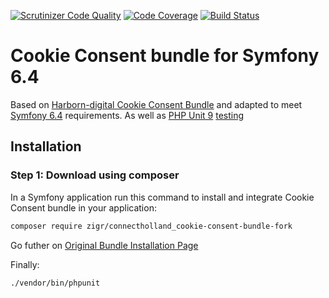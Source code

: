 [![Scrutinizer Code Quality](https://scrutinizer-ci.com/g/ConnectHolland/cookie-consent-bundle/badges/quality-score.png?b=master&s=15b793ae2474fa313d343c43f30ce4f9aa594f00)](https://scrutinizer-ci.com/g/ConnectHolland/cookie-consent-bundle/?branch=master)
[![Code Coverage](https://scrutinizer-ci.com/g/ConnectHolland/cookie-consent-bundle/badges/coverage.png?b=master&s=d8e84bcf2e3e5bed47d4c6aa4702f246de74dbdf)](https://scrutinizer-ci.com/g/ConnectHolland/cookie-consent-bundle/?branch=master)
[![Build Status](https://scrutinizer-ci.com/g/ConnectHolland/cookie-consent-bundle/badges/build.png?b=master&s=bcccde957df75df8622fa346ba348dee002efebb)](https://scrutinizer-ci.com/g/ConnectHolland/cookie-consent-bundle/build-status/master)


# Cookie Consent bundle for Symfony 6.4

Based on [Harborn-digital Cookie Consent Bundle](https://github.com/Harborn-digital/cookie-consent-bundle) and adapted to meet [Symfony 6.4](https://symfony.com/releases/6.4) requirements.
As well as [PHP Unit 9](https://phpunit.de/documentation.html) [testing](https://docs.phpunit.de/en/9.6/)

## Installation

### Step 1: Download using composer
In a Symfony application run this command to install and integrate Cookie Consent bundle in your application:
```bash
composer require zigr/connectholland_cookie-consent-bundle-fork
```

Go futher on [Original Bundle Installation Page](https://github.com/Harborn-digital/cookie-consent-bundle)

Finally:
```bash
./vendor/bin/phpunit
```